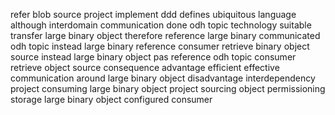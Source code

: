 refer blob source project implement ddd defines ubiquitous language although interdomain communication done odh topic technology suitable transfer large binary object therefore reference large binary communicated odh topic instead large binary reference consumer retrieve binary object source instead large binary object pas reference odh topic consumer retrieve object source consequence advantage efficient effective communication around large binary object disadvantage interdependency project consuming large binary object project sourcing object permissioning storage large binary object configured consumer